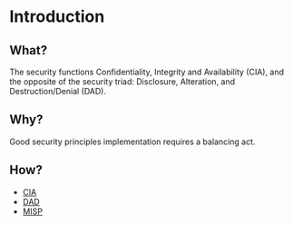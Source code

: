 # Introduction

## What?

The security functions Confidentiality, Integrity and Availability (CIA), and the opposite of the security triad: 
Disclosure, Alteration, and Destruction/Denial (DAD).

## Why?

Good security principles implementation requires a balancing act.

## How?

* [CIA](cia.md)
* [DAD](dad.md)
* [MISP](parker.md)

